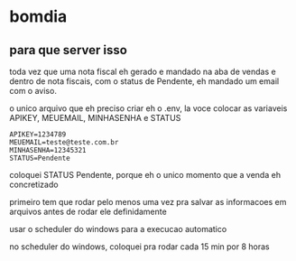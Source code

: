 # bomdia

## para que server isso

toda vez que uma nota fiscal eh gerado e mandado na aba de vendas e dentro de nota fiscais, com o status de Pendente, eh mandado um email com o aviso.

o unico arquivo que eh preciso criar eh o .env, la voce colocar as variaveis APIKEY, MEUEMAIL, MINHASENHA e STATUS
```
APIKEY=1234789
MEUEMAIL=teste@teste.com.br
MINHASENHA=12345321
STATUS=Pendente
```
coloquei STATUS Pendente, porque eh o unico momento que a venda eh concretizado

primeiro tem que rodar pelo menos uma vez pra salvar as informacoes em arquivos antes de rodar ele definidamente

usar o scheduler do windows para a execucao automatico

no scheduler do windows, coloquei pra rodar cada 15 min por 8 horas